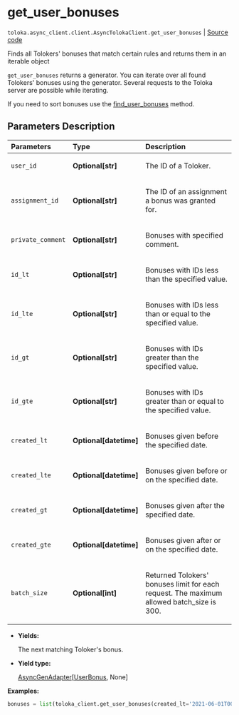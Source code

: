 # get_user_bonuses
`toloka.async_client.client.AsyncTolokaClient.get_user_bonuses` | [Source code](https://github.com/Toloka/toloka-kit/blob/v1.2.0/src/client/__init__.py#L0)

Finds all Tolokers' bonuses that match certain rules and returns them in an iterable object


`get_user_bonuses` returns a generator. You can iterate over all found Tolokers' bonuses using the generator. Several requests to the Toloka server are possible while iterating.

If you need to sort bonuses use the [find_user_bonuses](toloka.client.TolokaClient.find_user_bonuses.md) method.

## Parameters Description

| Parameters | Type | Description |
| :----------| :----| :-----------|
`user_id`|**Optional\[str\]**|<p>The ID of a Toloker.</p>
`assignment_id`|**Optional\[str\]**|<p>The ID of an assignment a bonus was granted for.</p>
`private_comment`|**Optional\[str\]**|<p>Bonuses with specified comment.</p>
`id_lt`|**Optional\[str\]**|<p>Bonuses with IDs less than the specified value.</p>
`id_lte`|**Optional\[str\]**|<p>Bonuses with IDs less than or equal to the specified value.</p>
`id_gt`|**Optional\[str\]**|<p>Bonuses with IDs greater than the specified value.</p>
`id_gte`|**Optional\[str\]**|<p>Bonuses with IDs greater than or equal to the specified value.</p>
`created_lt`|**Optional\[datetime\]**|<p>Bonuses given before the specified date.</p>
`created_lte`|**Optional\[datetime\]**|<p>Bonuses given before or on the specified date.</p>
`created_gt`|**Optional\[datetime\]**|<p>Bonuses given after the specified date.</p>
`created_gte`|**Optional\[datetime\]**|<p>Bonuses given after or on the specified date.</p>
`batch_size`|**Optional\[int\]**|<p>Returned Tolokers&#x27; bonuses limit for each request. The maximum allowed batch_size is 300.</p>

* **Yields:**

  The next matching Toloker's bonus.

* **Yield type:**

  [AsyncGenAdapter](toloka.util.async_utils.AsyncGenAdapter.md)\[[UserBonus](toloka.client.user_bonus.UserBonus.md), None\]

**Examples:**


```python
bonuses = list(toloka_client.get_user_bonuses(created_lt='2021-06-01T00:00:00'))
```
